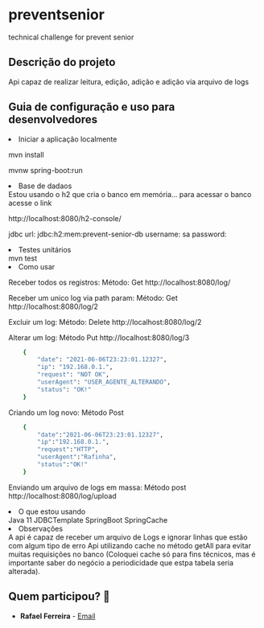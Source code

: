# preventsenior
 technical challenge for prevent senior

## Descrição do projeto
Api capaz de realizar leitura, edição, adição e adição via arquivo de logs


## Guia de configuração e uso para desenvolvedores
<li>Iniciar a aplicação localmente</li>


mvn install

mvnw spring-boot:run

<li>Base de dadaos</li>
Estou usando o h2 que cria o banco em memória... para acessar o banco acesse o link 

http://localhost:8080/h2-console/

jdbc url: jdbc:h2:mem:prevent-senior-db
username: sa
password: 

<li>Testes unitários</li>
mvn test

<li>Como usar</li>

Receber todos os registros:
Método: Get
http://localhost:8080/log/

Receber um unico log via path param:
Método: Get
http://localhost:8080/log/2

Excluir um log:
Método: Delete
http://localhost:8080/log/2

Alterar um log:
Método Put
http://localhost:8080/log/3
```ruby
	{
		"date": "2021-06-06T23:23:01.12327",
		"ip": "192.168.0.1.",
		"request": "NOT OK",
		"userAgent": "USER_AGENTE_ALTERANDO",
		"status": "OK!"
	}
```
Criando um log novo:
Método Post
```ruby
	{
		"date":"2021-06-06T23:23:01.12327",
		"ip":"192.168.0.1.",
		"request":"HTTP",
		"userAgent":"Rafinha",
		"status":"OK!"
	}
```

Enviando um arquivo de logs em massa:
Método post
http://localhost:8080/log/upload



<li>O que estou usando</li>
Java 11
JDBCTemplate
SpringBoot
SpringCache

<li>Observações</li>
A api é capaz de receber um arquivo de Logs e ignorar linhas que estão com algum tipo de erro
Api utilizando cache no método getAll para evitar muitas requisições no banco (Coloquei cache só para fins técnicos, mas é importante saber do negócio a periodicidade que estpa tabela seria alterada).









## Quem participou? :busts_in_silhouette:

* **Rafael Ferreira**  - [Email](mailto:rafael22fs@gmail.com)


